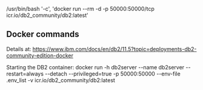 /usr/bin/bash '-c', 'docker run --rm -d -p 50000:50000/tcp icr.io/db2_community/db2:latest'

## Docker commands

Details at: https://www.ibm.com/docs/en/db2/11.5?topic=deployments-db2-community-edition-docker

Starting the DB2 container:
    docker run -h db2server --name db2server --restart=always --detach --privileged=true 
-p 50000:50000 --env-file .env_list -v icr.io/db2_community/db2:latest